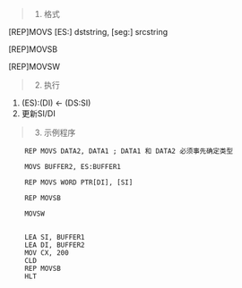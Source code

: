 > 1. 格式

[REP]MOVS [ES:] dststring, [seg:] srcstring

[REP]MOVSB

[REP]MOVSW

> 2. 执行

1. (ES):(DI) <- (DS:SI)
2. 更新SI/DI

> 3. 示例程序

		REP MOVS DATA2, DATA1 ; DATA1 和 DATA2 必须事先确定类型
		
		MOVS BUFFER2, ES:BUFFER1
		
		REP MOVS WORD PTR[DI], [SI]
		
		REP MOVSB
		
		MOVSW
		
		
		LEA SI, BUFFER1
		LEA DI, BUFFER2
		MOV CX, 200
		CLD
		REP MOVSB
		HLT
